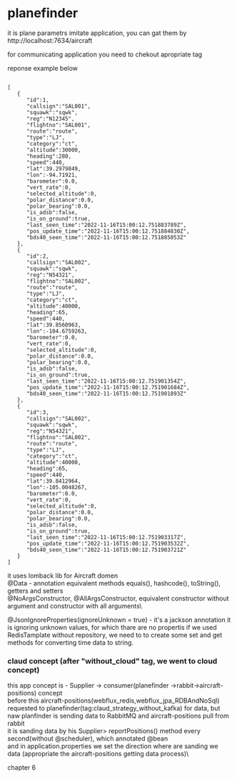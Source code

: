 # planefinder

it is plane parametrs imitate application, you can gat them by http://localhost:7634/aircraft

for communicating application you need to chekout apropriate tag


reponse example below
<pre>
<code>
[
   {
      "id":1,
      "callsign":"SAL001",
      "squawk":"sqwk",
      "reg":"N12345",
      "flightno":"SAL001",
      "route":"route",
      "type":"LJ",
      "category":"ct",
      "altitude":30000,
      "heading":280,
      "speed":440,
      "lat":39.2979849,
      "lon":-94.71921,
      "barometer":0.0,
      "vert_rate":0,
      "selected_altitude":0,
      "polar_distance":0.0,
      "polar_bearing":0.0,
      "is_adsb":false,
      "is_on_ground":true,
      "last_seen_time":"2022-11-16T15:00:12.751883789Z",
      "pos_update_time":"2022-11-16T15:00:12.751884830Z",
      "bds40_seen_time":"2022-11-16T15:00:12.751885053Z"
   },
   {
      "id":2,
      "callsign":"SAL002",
      "squawk":"sqwk",
      "reg":"N54321",
      "flightno":"SAL002",
      "route":"route",
      "type":"LJ",
      "category":"ct",
      "altitude":40000,
      "heading":65,
      "speed":440,
      "lat":39.8560963,
      "lon":-104.6759263,
      "barometer":0.0,
      "vert_rate":0,
      "selected_altitude":0,
      "polar_distance":0.0,
      "polar_bearing":0.0,
      "is_adsb":false,
      "is_on_ground":true,
      "last_seen_time":"2022-11-16T15:00:12.751901354Z",
      "pos_update_time":"2022-11-16T15:00:12.751901684Z",
      "bds40_seen_time":"2022-11-16T15:00:12.751901893Z"
   },
   {
      "id":3,
      "callsign":"SAL002",
      "squawk":"sqwk",
      "reg":"N54321",
      "flightno":"SAL002",
      "route":"route",
      "type":"LJ",
      "category":"ct",
      "altitude":40000,
      "heading":65,
      "speed":440,
      "lat":39.8412964,
      "lon":-105.0048267,
      "barometer":0.0,
      "vert_rate":0,
      "selected_altitude":0,
      "polar_distance":0.0,
      "polar_bearing":0.0,
      "is_adsb":false,
      "is_on_ground":true,
      "last_seen_time":"2022-11-16T15:00:12.751903317Z",
      "pos_update_time":"2022-11-16T15:00:12.751903532Z",
      "bds40_seen_time":"2022-11-16T15:00:12.751903721Z"
   }
]</code></pre>

it uses lomback lib for Aircraft domen\
@Data - annotation equivalent methods equals(), hashcode(), toString(), getters and setters\
@NoArgsConstructor, @AllArgsConstructor, equivalent constructor without argument and constructor with all arguments\

@JsonIgnoreProperties(ignoreUnknown = true) - it's a jackson annotation it is ignoring unknown values, for which thare are no propertis
if we used RedisTamplate without repository, we need to to create some set and get methods for converting time data to string.


### claud concept (after "without_cloud" tag, we went to cloud concept)
this app concept is - Supplier -> consumer(planefinder ->rabbit->aircraft-positions) concept\
before this aircraft-positions(webflux_redis,webflux_jpa_RDBAndNoSql) requested to planefinder(tag:claud_strategy_without_kafka) for data, but naw planfinder is sending data to RabbitMQ and aircraft-positions pull from rabbit \
it is sanding data by his Supplier> reportPositions() method every second(without @scheduler), which annotated @bean\
and in application.properties we set the direction where are sanding we data (appropriate the aircraft-positions getting data process)\

chapter 6
